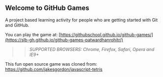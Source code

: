 ## Welcome to GitHub Games

A project based learning activity for people who are getting started with Git and GitHub.

You can play the game at: [https://githubschool.github.io/github-games/](https://slb-gh.github.io/github-games-patwardhanrohitr/)

>> _*SUPPORTED BROWSERS*: Chrome, Firefox, Safari, Opera and IE9+_

This fun open source game was cloned from: https://github.com/jakesgordon/javascript-tetris
